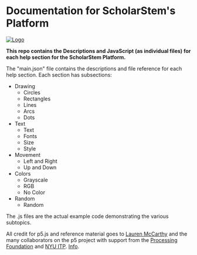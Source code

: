 # **Documentation for ScholarStem's Platform**
[![Logo](http://scholarstem.com/wp-content/uploads/2016/04/ScholarStem-Single-Blue-header-Vector.png)](http://scholarstem.com "ScholarStem Website")

__This repo contains the Descriptions and JavaScript (as individual files) for each help section for the ScholarStem Platform.__

The "main.json" file contains the descriptions and file reference for each help section. Each section has subsections:

* Drawing
  * Circles
  * Rectangles
  * Lines
  * Arcs
  * Dots
* Text
  * Text
  * Fonts
  * Size
  * Style
* Movement
  * Left and Right
  * Up and Down
* Colors
  * Grayscale
  * RGB
  * No Color
* Random
  * Random

The .js files are the actual example code demonstrating the various subtopics.

All credit for p5.js and reference material goes to [Lauren McCarthy](http://lauren-mccarthy.com/) and the many collaborators on the p5 project with support from the [Processing Foundation](http://processing.org/foundation/) and [NYU ITP](http://itp.nyu.edu/itp/). [Info](https://p5js.org/copyright.html).

[1]:scholarstem.com
